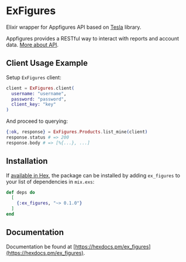 # ExFigures

Elixir wrapper for Appfigures API based on [Tesla](https://github.com/teamon/tesla) library.

Appfigures provides a RESTful way to interact with reports and account data.
[More about API](https://docs.appfigures.com).

## Client Usage Example

Setup `ExFigures` client:

```elixir
client = ExFigures.client(
  username: "username",
  password: "password",
  client_key: "key"
)
```

And proceed to querying:

```elixir
{:ok, response} = ExFigures.Products.list_mine(client)
response.status # => 200
response.body # => [%{...}, ...]
```

## Installation

If [available in Hex](https://hex.pm/docs/publish), the package can be installed
by adding `ex_figures` to your list of dependencies in `mix.exs`:

```elixir
def deps do
  [
    {:ex_figures, "~> 0.1.0"}
  ]
end
```

## Documentation
Documentation be found at [https://hexdocs.pm/ex_figures](https://hexdocs.pm/ex_figures).
